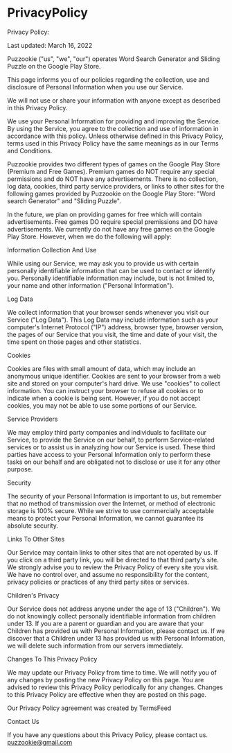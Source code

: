# PrivacyPolicy

Privacy Policy:

Last updated: March 16, 2022

Puzzookie ("us", "we", "our") operates Word Search Generator and Sliding Puzzle on the Google Play Store.

This page informs you of our policies regarding the collection, use and disclosure of Personal Information when you use our Service.

We will not use or share your information with anyone except as described in this Privacy Policy.

We use your Personal Information for providing and improving the Service. By using the Service, you agree to the collection and use of information in accordance with this policy. Unless otherwise defined in this Privacy Policy, terms used in this Privacy Policy have the same meanings as in our Terms and Conditions.

Puzzookie provides two different types of games on the Google Play Store (Premium and Free Games). Premium games do NOT require any special permissions and do NOT have any advertisements. There is no collection, log data, cookies, third party service providers, or links to other sites for the following games provided by Puzzookie on the Google Play Store: "Word search Generator" and "Sliding Puzzle".

In the future, we plan on providing games for free which will contain advertisements. Free games DO require special premissions and DO have advertisements. We currently do not have any free games on the Google Play Store. However, when we do the following will apply:

Information Collection And Use

While using our Service, we may ask you to provide us with certain personally identifiable information that can be used to contact or identify you. Personally identifiable information may include, but is not limited to, your name and other information ("Personal Information").

Log Data

We collect information that your browser sends whenever you visit our Service ("Log Data"). This Log Data may include information such as your computer's Internet Protocol ("IP") address, browser type, browser version, the pages of our Service that you visit, the time and date of your visit, the time spent on those pages and other statistics.

Cookies

Cookies are files with small amount of data, which may include an anonymous unique identifier. Cookies are sent to your browser from a web site and stored on your computer's hard drive. We use "cookies" to collect information. You can instruct your browser to refuse all cookies or to indicate when a cookie is being sent. However, if you do not accept cookies, you may not be able to use some portions of our Service.

Service Providers

We may employ third party companies and individuals to facilitate our Service, to provide the Service on our behalf, to perform Service-related services or to assist us in analyzing how our Service is used. These third parties have access to your Personal Information only to perform these tasks on our behalf and are obligated not to disclose or use it for any other purpose.

Security

The security of your Personal Information is important to us, but remember that no method of transmission over the Internet, or method of electronic storage is 100% secure. While we strive to use commercially acceptable means to protect your Personal Information, we cannot guarantee its absolute security.

Links To Other Sites

Our Service may contain links to other sites that are not operated by us. If you click on a third party link, you will be directed to that third party's site. We strongly advise you to review the Privacy Policy of every site you visit. We have no control over, and assume no responsibility for the content, privacy policies or practices of any third party sites or services.

Children's Privacy

Our Service does not address anyone under the age of 13 ("Children").
We do not knowingly collect personally identifiable information from children under 13. If you are a parent or guardian and you are aware that your Children has provided us with Personal Information, please contact us. If we discover that a Children under 13 has provided us with Personal Information, we will delete such information from our servers immediately.

Changes To This Privacy Policy

We may update our Privacy Policy from time to time. We will notify you of any changes by posting the new Privacy Policy on this page. You are advised to review this Privacy Policy periodically for any changes. Changes to this Privacy Policy are effective when they are posted on this page.

Our Privacy Policy agreement was created by TermsFeed

Contact Us

If you have any questions about this Privacy Policy, please contact us.
puzzookie@gmail.com
